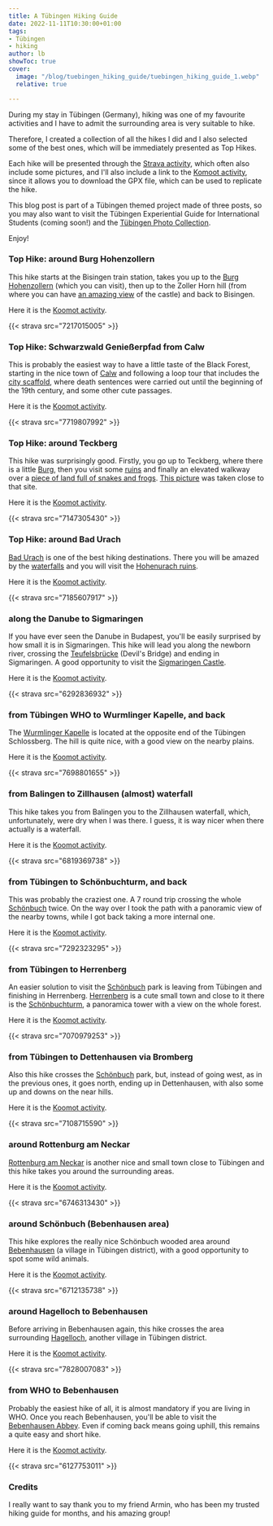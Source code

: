 ```yaml
---
title: A Tübingen Hiking Guide
date: 2022-11-11T10:30:00+01:00
tags:
- Tübingen
- hiking
author: lb
showToc: true
cover:
  image: "/blog/tuebingen_hiking_guide/tuebingen_hiking_guide_1.webp"
  relative: true

---
```

During my stay in Tübingen (Germany), hiking was one of my favourite activities and I have to admit the surrounding area is very suitable to hike.

Therefore, I created a collection of all the hikes I did and I also selected some of the best ones, which will be immediately presented as Top Hikes. 

Each hike will be presented through the [Strava activity](https://www.strava.com/athletes/4403103), which often also include some pictures, and I'll also include a link to the [Komoot activity](https://www.komoot.it/user/2218098976141), since it allows you to download the GPX file, which can be used to replicate the hike.

This blog post is part of a Tübingen themed project made of three posts, so you may also want to visit the Tübingen Experiential Guide for International Students (coming soon!) and the [Tübingen Photo Collection](https://lucabontempi.com/blog/tuebingen_collection/).

Enjoy!

### Top Hike: around Burg Hohenzollern

This hike starts at the Bisingen train station, takes you up to the [Burg Hohenzollern](https://en.wikipedia.org/wiki/Hohenzollern_Castle) (which you can visit), then up to the Zoller Horn hill (from where you can have [an amazing view](https://lucabontempi.com/blog/tuebingen_collection/#20) of the castle) and back to Bisingen. 

Here it is the [Koomot activity](https://www.komoot.it/tour/786302697?share_token=aIEibxQFqoDbQcsaw74Wk6kw6OTKPCOEekPQjOA2OI0RasYQUl&ref=wtd "Komoot").

{{< strava src="7217015005" >}}

### Top Hike: Schwarzwald Genießerpfad from Calw

This is probably the easiest way to have a little taste of the Black Forest, starting in the nice town of [Calw](https://en.wikipedia.org/wiki/Calw) and following a loop tour that includes the [city scaffold](https://www.komoot.it/highlight/78321), where death sentences were carried out until the beginning of the 19th century, and some other cute passages. 

Here it is the [Koomot activity](https://www.komoot.it/tour/907533563?share_token=aPZ37hKQhJb93wUI5GwuX1py3qfST4PmbrLfjE3LZWS54tnTxS&ref=wtd "Komoot").

{{< strava src="7719807992" >}}

### Top Hike: around Teckberg

This hike was surprisingly good. Firstly, you go up to Teckberg, where there is a little [Burg](https://goo.gl/maps/AtUbzGXJYD7HTh2a8), then you visit some [ruins](https://goo.gl/maps/PtLoEGiH7LZYQbby9) and finally an elevated walkway over a [piece of land full of snakes and frogs](https://de.wikipedia.org/wiki/Schopflocher_Torfmoor). [This picture](https://lucabontempi.com/blog/tuebingen_collection/#19) was taken close to that site.

Here it is the [Koomot activity](https://www.komoot.it/tour/770772712?share_token=abQV14KuwJkTJnx6YCgSLVCpP3pyuaB3d6GEk7riH8aQcMxaYx&ref=wtd "Komoot").

{{< strava src="7147305430" >}}

### Top Hike: around Bad Urach

[Bad Urach](https://en.wikipedia.org/wiki/Bad_Urach) is one of the best hiking destinations. There you will be amazed by the [waterfalls](https://goo.gl/maps/5CR8cAZo2D9mj3pB8) and you will visit the [Hohenurach ruins](https://goo.gl/maps/5QQ8h8QjRiFmhpoe6). 

Here it is the [Koomot activity](https://www.komoot.it/tour/778869387?share_token=as67jEU9G7Pu2XXJMvR5IR45X3MgjpyD9W2T4ZvW6rVJZN4Uqh&ref=wtd "Komoot").

{{< strava src="7185607917" >}}

### along the Danube to Sigmaringen

If you have ever seen the Danube in Budapest, you'll be easily surprised by how small it is in Sigmaringen. This hike will lead you along the newborn river, crossing the [Teufelsbrücke](https://www.komoot.it/highlight/438257) (Devil's Bridge) and ending in Sigmaringen. A good opportunity to visit the [Sigmaringen Castle](https://en.wikipedia.org/wiki/Sigmaringen_Castle).

Here it is the [Koomot activity](https://www.komoot.it/tour/972365219?share_token=atqZyk43Pkk8zNIdwKLHhNrZ5qQOUOQS1G4nS1u0mt4Wm0J7OC&ref=wtd "Komoot").

{{< strava src="6292836932" >}}

### from Tübingen WHO to Wurmlinger Kapelle, and back

The [Wurmlinger Kapelle](https://goo.gl/maps/T2LqqEmh85zj7ZxZ7) is located at the opposite end of the Tübingen Schlossberg. The hill is quite nice, with a good view on the nearby plains.

Here it is the [Koomot activity](https://www.komoot.it/tour/902468157?share_token=aG2vCmTupWW8blCowwXp1QXf57SG1KzHHs0WWoLrOUvu0WS7zW&ref=wtd "Komoot").

{{< strava src="7698801655" >}}

### from Balingen to Zillhausen (almost) waterfall

This hike takes you from Balingen you to the Zillhausen waterfall, which, unfortunately, were dry when I was there. I guess, it is way nicer when there actually is a waterfall.

Here it is the [Koomot activity](https://www.komoot.it/tour/972364726?share_token=auRLITKV5eCKl40S9iFW9ciLrpyLTez14GdtA08a8zWki6Twsa&ref=wtd "Komoot").

{{< strava src="6819369738" >}}

### from Tübingen to Schönbuchturm, and back

This was probably the craziest one. A 7 round trip crossing the whole [Schönbuch](https://en.wikipedia.org/wiki/Sch%C3%B6nbuch) twice. On the way over I took the path with a panoramic view of the nearby towns, while I got back taking a more internal one.

Here it is the [Koomot activity](https://www.komoot.it/tour/972362976?share_token=aVDC7dshJBD5WSU1eCQJ0CZt9DHrSnFWXoGR96kWUskpfn168w&ref=wtd "Komoot").

{{< strava src="7292323295" >}}

### from Tübingen to Herrenberg

An easier solution to visit the [Schönbuch](https://en.wikipedia.org/wiki/Sch%C3%B6nbuch) park is leaving from Tübingen and finishing in Herrenberg. [Herrenberg](https://lucabontempi.com/blog/tuebingen_collection/#22) is a cute small town and close to it there is the [Schönbuchturm](https://lucabontempi.com/blog/tuebingen_collection/#21), a panoramica tower with a view on the whole forest.

Here it is the [Koomot activity](https://www.komoot.it/tour/755603142?share_token=aHgqiefs3ylGcpKI3hBSjMKP8oIGkuJn9N1WgCCLVyYt8J7LLi&ref=wtd "Komoot").

{{< strava src="7070979253" >}}

### from Tübingen to Dettenhausen via Bromberg

Also this hike crosses the [Schönbuch](https://en.wikipedia.org/wiki/Sch%C3%B6nbuch) park, but, instead of going west, as in the previous ones, it goes north, ending up in Dettenhausen, with also some up and downs on the near hills.

Here it is the [Koomot activity](https://www.komoot.it/tour/762834783?share_token=a1tkPzX1ziCrOpfzZdJoUmrNM83nzbEmCRZdBmU4Vzxriw27U9&ref=wtd "Komoot").

{{< strava src="7108715590" >}}

### around Rottenburg am Neckar

[Rottenburg am Neckar](https://en.wikipedia.org/wiki/Rottenburg_am_Neckar) is another nice and small town close to Tübingen and this hike takes you around the surrounding areas.

Here it is the [Koomot activity](https://www.komoot.it/tour/685497302?share_token=ae5wEpNaIJzP8g5zslwe8Zcqxa0sPTgzQiQWUGF0iAAEG6w61L&ref=wtd "Komoot").

{{< strava src="6746313430" >}}

### around Schönbuch (Bebenhausen area)

This hike explores the really nice Schönbuch wooded area around [Bebenhausen](https://en.wikipedia.org/wiki/Bebenhausen) (a village in Tübingen district), with a good opportunity to spot some wild animals.

Here it is the [Koomot activity](https://www.komoot.it/tour/678294933?share_token=aIUWLJOkWffcj6ef11uJ7jrQt2L2cwCDFsqCHvGohSyVF12X9I&ref=wtd "Komoot").

{{< strava src="6712135738" >}}

### around Hagelloch to Bebenhausen

Before arriving in Bebenhausen again, this hike crosses the area surrounding [Hagelloch](https://en.wikipedia.org/wiki/Hagelloch), another village in Tübingen district.

Here it is the [Koomot activity](https://www.komoot.it/tour/929681393?share_token=aU0Z1uvkubbqJIsOYI2dt1BbvB4YRuav4FtJqAprjBHsr2DgSH&ref=wtd "Komoot").

{{< strava src="7828007083" >}}

### from WHO to Bebenhausen 

Probably the easiest hike of all, it is almost mandatory if you are living in WHO. Once you reach Bebenhausen, you'll be able to visit the [Bebenhausen Abbey](https://en.wikipedia.org/wiki/Bebenhausen_Abbey). Even if coming back means going uphill, this remains a quite easy and short hike.

Here it is the [Koomot activity](https://www.komoot.it/tour/527550832?share_token=a9OnZWxxTzDr6C82b4rHYyo8SHqbPO8BFqCXmcqk2hvUaYl6Ko&ref=wtd "Komoot").

{{< strava src="6127753011" >}}

### Credits

I really want to say thank you to my friend Armin, who has been my trusted hiking guide for months, and his amazing group!